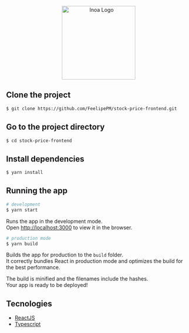 <p align="center">
  <a href="https://www.inoa.com.br/" target="blank"><img src="https://www.inoa.com.br/images/logo-home.png" width="200" alt="Inoa Logo" /></a>
</p>

## Clone the project

```bash
$ git clone https://github.com/FeelipePM/stock-price-frontend.git
```

## Go to the project directory

```bash
$ cd stock-price-frontend
```

## Install dependencies

```bash
$ yarn install
```

## Running the app

```bash
# development
$ yarn start
```

Runs the app in the development mode.\
Open [http://localhost:3000](http://localhost:3000) to view it in the browser.

```bash
# production mode
$ yarn build
```

Builds the app for production to the `build` folder.\
It correctly bundles React in production mode and optimizes the build for the best performance.

The build is minified and the filenames include the hashes.\
Your app is ready to be deployed!

## Tecnologies

- [ReactJS](https://react.dev/)
- [Typescript](https://www.typescriptlang.org/)
